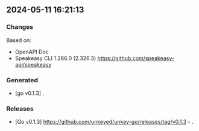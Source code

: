 

## 2024-05-11 16:21:13
### Changes
Based on:
- OpenAPI Doc  
- Speakeasy CLI 1.286.0 (2.326.3) https://github.com/speakeasy-api/speakeasy
### Generated
- [go v0.1.3] .
### Releases
- [Go v0.1.3] https://github.com/unkeyed/unkey-go/releases/tag/v0.1.3 - .